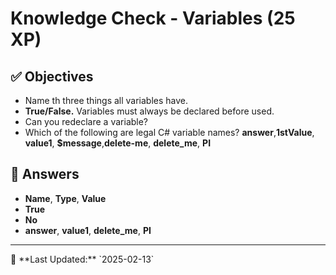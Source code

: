 # Knowledge Check - Variables (25 XP)

## ✅ Objectives
- Name th three things all variables have.
- <b>True/False.</b> Variables must always be declared before used.
- Can you redeclare a variable?
- Which of the following are legal C# variable names? <b>answer</b>,<b>1stValue</b>, <b>value1</b>, <b>$message</b>,<b>delete-me</b>, <b>delete_me</b>, <b>PI</b>

## 📖 Answers
- <b>Name</b>, <b>Type</b>, <b>Value</b>
- <b>True</b>
- <b>No</b>
- <b>answer</b>, <b>value1</b>, <b>delete_me</b>, <b>PI</b>

<hr>
📅 **Last Updated:** `2025-02-13`